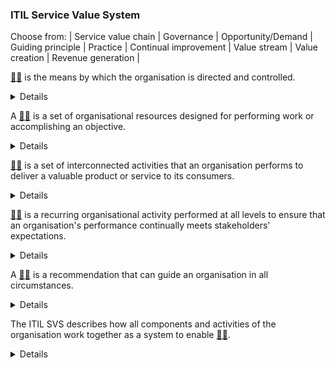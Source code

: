 ### ITIL Service Value System

Choose from: | Service value chain | Governance | Opportunity/Demand | Guiding principle | Practice | Continual improvement | Value stream | Value creation | Revenue generation |

[:man_shrugging:](/answers/Governance.md) is the means by which the organisation is directed and controlled.
<details>
Governance is the means by which the organisation is directed and controlled.
</details>

A [:woman_shrugging:](/answers/practice.md) is a set of organisational resources designed for performing work or accomplishing an objective.
<details>
A practice is a set of organisational resources designed for performing work or accomplishing an objective.
</details>

[:man_shrugging:](/answers/ServiceValueChain.md) is a set of interconnected activities that an organisation performs to deliver a valuable product or service to its consumers.
<details>
Service Value Chain is a set of interconnected activities that an organisation performs to deliver a valuable product or service to its consumers.
</details>

[:woman_shrugging:](/answers/ContinualImprovement.md) is a recurring organisational activity performed at all levels to ensure that an organisation's performance continually meets stakeholders' expectations.
<details>
Continual Improvement is a recurring organisational activity performed at all levels to ensure that an organisation's performance continually meets stakeholders' expectations.
</details>

A [:man_shrugging:](/answers/GuidingPrinciple.md) is a recommendation that can guide an organisation in all circumstances.
<details>
A Guiding Principle is a recommendation that can guide an organisation in all circumstances.
</details>

The ITIL SVS describes how all components and activities of the organisation work together as a system to enable [:woman_shrugging:](/answers/ValueCreation.md).
<details>
The ITIL SVS describes how all components and activities of the organisation work together as a system to enable Value Creation.
</details>

